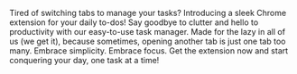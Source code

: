 Tired of switching tabs to manage your tasks? Introducing a sleek Chrome extension for your daily to-dos! Say goodbye to clutter and hello to productivity with our easy-to-use task manager. Made for the lazy in all of us (we get it), because sometimes, opening another tab is just one tab too many. Embrace simplicity. Embrace focus. Get the extension now and start conquering your day, one task at a time!
